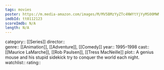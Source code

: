 ```yaml
---
tags: movies
poster: https://m.media-amazon.com/images/M/MV5BMzYyZTc4NWYtYjYyMS00MWM0LWI4ZTUtNDFhMzViZjE3YjgwXkEyXkFqcGdeQXVyNTE1NjY5Mg@@._V1_SX300.jpg
imdbId: tt0112123
scoreImdb: N/A
length: N/A
---
```


category:: [[Series]]
director::  
genre:: [[Animation]], [[Adventure]], [[Comedy]]
year:: 1995–1998
cast:: [[Maurice LaMarche]], [[Rob Paulsen]], [[Tress MacNeille]]
plot:: A genius mouse and his stupid sidekick try to conquer the world each night.
watchlist::
rating::
